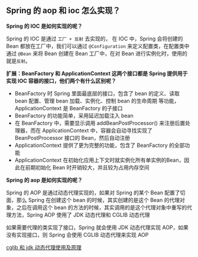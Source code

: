 ## Spring 的 aop 和 ioc 怎么实现？

**Spring 的 IOC 是如何实现的呢？**

Spring 的 IOC 是通过 `工厂 + 反射` 去实现的， 在 IOC 中，Spring 会将创建的 Bean 都放在工厂中，我们可以通过 `@Configuration` 来定义配置类，在配置类中通过 `@Bean` 来将 Bean 创建在 Bean 工厂中，在对 Bean 进行实例化时，使用的就是`反射`。



**扩展：BeanFactory 和 ApplicationContext 这两个接口都是 Spring 提供用于实现 IOC 容器的接口，他们两个有什么区别呢？**

- BeanFactory 时 Spring 里面最底层的接口，包含了 bean 的定义、读取 bean 配置、管理 bean 加载、实例化、控制 bean 的生命周期 等功能，ApplicationContext 是 BeanFactory 的子接口
- BeanFactory 的功能简单，采用延迟加载注入 bean
- 在 BeanFactory 中，需要显示调用 addBeanPostProcessor() 来注册后置处理器，而在 ApplicationContext 中，容器会自动寻找实现了 BeanPostProcessor 接口的 Bean，然后自动注册
- ApplicationContext 提供了更为完整的功能，包含了 BeanFactory 的全部功能
- ApplicationContext 在初始化应用上下文时就实例化所有单实例的Bean，因此在前期初始化 Bean 时开销较大，并且较为占用内存空间



**Spring 的 aop 是如何实现的呢？**

Spring 的 AOP 是通过动态代理实现的，如果对 Spring 的某个 Bean 配置了切面，那么 Spring 在创建这个 bean 的时候，其实创建的是这个 Bean 的代理对象，之后在调用这个 bean 的方法的时候，其实调用的是这个代理对象中重写的代理方法，Spring AOP 使用了 JDK 动态代理和 CGLIB 动态代理

如果需要代理的类实现了接口，Spring 就会使用 JDK 动态代理实现 AOP，如果没有实现接口，则 Spring 会使用 CGLIB 动态代理来实现 AOP

[cglib 和 jdk 动态代理使用及原理](https://blog.csdn.net/qq_45260619/article/details/134361337)


